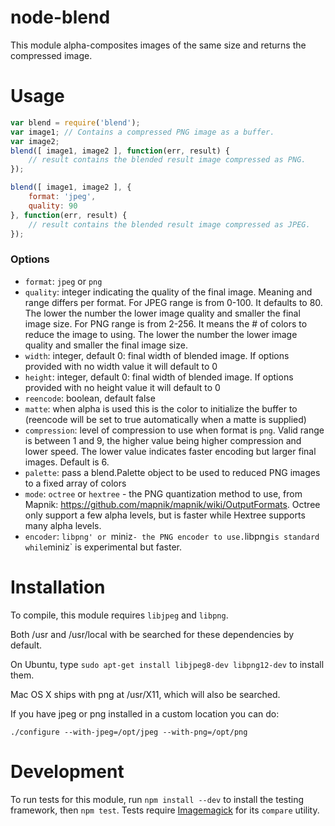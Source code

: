 # node-blend

This module alpha-composites images of the same size and returns the compressed image.

# Usage

```javascript
var blend = require('blend');
var image1; // Contains a compressed PNG image as a buffer.
var image2;
blend([ image1, image2 ], function(err, result) {
    // result contains the blended result image compressed as PNG.
});

blend([ image1, image2 ], {
    format: 'jpeg',
    quality: 90
}, function(err, result) {
    // result contains the blended result image compressed as JPEG.
});
```

### Options

- `format`: `jpeg` or `png`
- `quality`: integer indicating the quality of the final image. Meaning and range differs per format. For JPEG range is from 0-100. It defaults to 80. The lower the number the lower image quality and smaller the final image size. For PNG range is from 2-256. It means the # of colors to reduce the image to using. The lower the number the lower image quality and smaller the final image size.
- `width`: integer, default 0: final width of blended image. If options provided with no width value it will default to 0
- `height`: integer, default 0: final width of blended image. If options provided with no height value it will default to 0
- `reencode`: boolean, default false
- `matte`: when alpha is used this is the color to initialize the buffer to (reencode will be set to true automatically when a matte is supplied)
- `compression`: level of compression to use when format is `png`. Valid range is between 1 and 9, the higher value being higher compression and lower speed. The lower value indicates faster encoding but larger final images. Default is 6.
- `palette`: pass a blend.Palette object to be used to reduced PNG images to a fixed array of colors
- `mode`: `octree` or `hextree` - the PNG quantization method to use, from Mapnik: https://github.com/mapnik/mapnik/wiki/OutputFormats. Octree only support a few alpha levels, but is faster while Hextree supports many alpha levels.
- `encoder`: `libpng' or `miniz` - the PNG encoder to use. `libpng` is standard while `miniz` is experimental but faster.

# Installation

To compile, this module requires `libjpeg` and `libpng`.

Both /usr and /usr/local with be searched for these dependencies by default.

On Ubuntu, type `sudo apt-get install libjpeg8-dev libpng12-dev` to install them.

Mac OS X ships with png at /usr/X11, which will also be searched.

If you have jpeg or png installed in a custom location you can do:

    ./configure --with-jpeg=/opt/jpeg --with-png=/opt/png

# Development

To run tests for this module, run `npm install --dev` to install the testing framework, then
`npm test`. Tests require [Imagemagick](http://www.imagemagick.org/script/index.php) for its `compare` utility.
